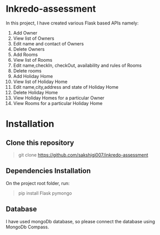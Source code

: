 # Inkredo-assessment
In this project, I have created various Flask based APIs namely:
1. Add Owner
2. View list of Owners
3. Edit name and contact of Owners
4. Delete Owners
5. Add Rooms
6. View list of Rooms
7. Edit name,checkIn, checkOut, availability and rules of Rooms
8. Delete rooms
9. Add Holiday Home
10. View list of Holiday Home
11. Edit name,city,address and state of Holiday Home
12. Delete Holiday Home
13. View Holiday Homes for a particular Owner
14. View Rooms for a particular Holiday Home

# Installation 

## Clone this repository
> git clone https://github.com/sakshigi007/inkredo-assessment

## Dependencies Installation
On the project root folder, run:
> pip install Flask pymongo

## Database
I have used mongoDb database, so please connect the database using MongoDb Compass.
